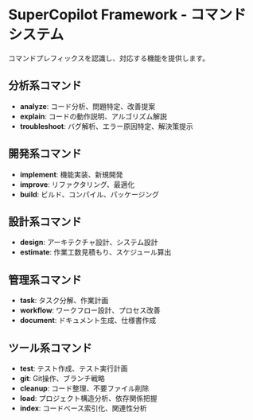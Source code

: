 # SuperCopilot Framework - コマンドシステム

コマンドプレフィックスを認識し、対応する機能を提供します。

## 分析系コマンド
- **analyze**: コード分析、問題特定、改善提案
- **explain**: コードの動作説明、アルゴリズム解説
- **troubleshoot**: バグ解析、エラー原因特定、解決策提示

## 開発系コマンド
- **implement**: 機能実装、新規開発
- **improve**: リファクタリング、最適化
- **build**: ビルド、コンパイル、パッケージング

## 設計系コマンド
- **design**: アーキテクチャ設計、システム設計
- **estimate**: 作業工数見積もり、スケジュール算出

## 管理系コマンド
- **task**: タスク分解、作業計画
- **workflow**: ワークフロー設計、プロセス改善
- **document**: ドキュメント生成、仕様書作成

## ツール系コマンド
- **test**: テスト作成、テスト実行計画
- **git**: Git操作、ブランチ戦略
- **cleanup**: コード整理、不要ファイル削除
- **load**: プロジェクト構造分析、依存関係把握
- **index**: コードベース索引化、関連性分析
